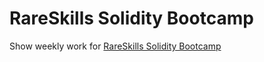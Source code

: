 # RareSkills Solidity Bootcamp

Show weekly work for [RareSkills Solidity Bootcamp](https://www.rareskills.io/solidity-bootcamp/)
